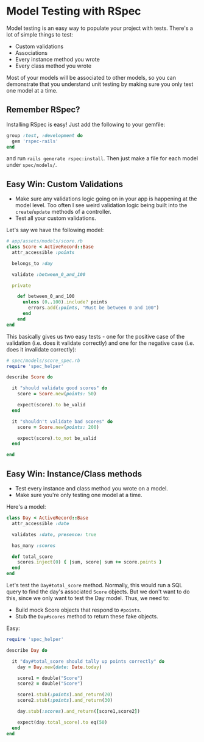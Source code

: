 # Model Testing with RSpec

Model testing is an easy way to populate your project with tests. There's a lot of simple things to test:

* Custom validations
* Associations
* Every instance method you wrote
* Every class method you wrote

Most of your models will be associated to other models, so you can demonstrate that you understand unit testing by making sure you only test one model at a time.

## Remember RSpec?

Installing RSpec is easy! Just add the following to your gemfile:

```ruby
group :test, :development do
  gem 'rspec-rails'
end
```

and run `rails generate rspec:install`. Then just make a file for each model under `spec/models/`.

## Easy Win: Custom Validations

* Make sure any validations logic going on in your app is happening at the model level. Too often I see weird validation logic being built into the `create`/`update` methods of a controller.
* Test all your custom validations.

Let's say we have the following model:

```ruby
# app/assets/models/score.rb
class Score < ActiveRecord::Base
  attr_accessible :points

  belongs_to :day

  validate :between_0_and_100

  private

    def between_0_and_100
      unless (0..100).include? points
        errors.add(:points, "Must be between 0 and 100")
      end
    end
end
```

This basically gives us two easy tests - one for the positive case of the validation (i.e. does it validate correctly) and one for the negative case (i.e. does it invalidate correctly):

```ruby
# spec/models/score_spec.rb
require 'spec_helper'

describe Score do

  it "should validate good scores" do
    score = Score.new(points: 50)

    expect(score).to be_valid
  end

  it "shouldn't validate bad scores" do
    score = Score.new(points: 200)

    expect(score).to_not be_valid
  end

end
```

## Easy Win: Instance/Class methods

* Test every instance and class method you wrote on a model.
* Make sure you're only testing one model at a time.

Here's a model:

```ruby
class Day < ActiveRecord::Base
  attr_accessible :date

  validates :date, presence: true

  has_many :scores

  def total_score
    scores.inject(0) { |sum, score| sum += score.points }
  end
end
```

Let's test the `Day#total_score` method. Normally, this would run a SQL query to find the day's associated `Score` objects. But we don't want to do this, since we only want to test the Day model. Thus, we need to:

* Build mock Score objects that respond to `#points`.
* Stub the `Day#scores` method to return these fake objects.

Easy:
```ruby
require 'spec_helper'

describe Day do

  it "day#total_score should tally up points correctly" do
    day = Day.new(date: Date.today)

    score1 = double("Score")
    score2 = double("Score")

    score1.stub(:points).and_return(20)
    score2.stub(:points).and_return(30)

    day.stub(:scores).and_return([score1,score2])

    expect(day.total_score).to eq(50)
  end
end
```
